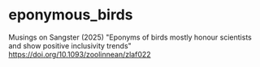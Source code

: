 # eponymous_birds
Musings on Sangster (2025) "Eponyms of birds mostly honour scientists and show positive inclusivity trends" https://doi.org/10.1093/zoolinnean/zlaf022
